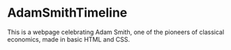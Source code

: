 # AdamSmithTimeline
This is a webpage celebrating Adam Smith, one of the pioneers of classical economics, made in basic HTML and CSS.
